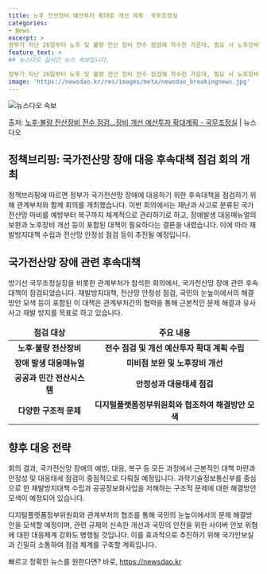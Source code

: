 ```yaml
---
title: 노후 전산장비 예산투자 확대로 개선 계획  국무조정실
categories:
- News
excerpt: >
정부가 지난 26일부터 노후 및 불량 전산 장비 전수 점검에 착수한 가운데, 필요 시 노후장비 개선을 위한 …
feature_text: >
## 뉴스다오 실시간 뉴스 속보입니다.

정부가 지난 26일부터 노후 및 불량 전산 장비 전수 점검에 착수한 가운데, 필요 시 노후장비 개선을 위한 …
image: 'https://newsdao.kr/res/images/meta/newsdao_breakingnews.jpg'
---
```


![뉴스다오 속보](https://newsdao.kr/res/images/meta/newsdao_breakingnews.jpg)

<p>출처: <a href="https://newsdao.kr/2692" rel="dofollow">노후·불량 전산장비 전수 점검…장비 개선 예산투자 확대계획 - 국무조정실</a> | 뉴스다오</p>

<h2 data-ke-size="size26">정책브리핑: 국가전산망 장애 대응 후속대책 점검 회의 개최</h2>
<p data-ke-size="size16">정책브리핑에 따르면 정부가 국가전산망 장애에 대응하기 위한 후속대책을 점검하기 위해 관계부처와 함께 회의를 개최했습니다. 이번 회의에서는 재난과 사고로 분류된 국가전산망 마비를 예방부터 복구까지 체계적으로 관리하기로 하고, 장애발생 대응매뉴얼의 보완과 노후장비 개선 등이 포함된 대책이 필요하다는 결론을 내렸습니다. 이에 따라 재발방지대책 수립과 전산망 안정성 점검 등이 추진될 예정입니다.</p>

<h2 data-ke-size="size26">국가전산망 장애 관련 후속대책</h2>
<p data-ke-size="size16">방기선 국무조정실장을 비롯한 관계부처가 참석한 회의에서, 국가전산망 장애 관련 후속대책이 점검되었습니다. 재발방지대책, 전산망 안정성 점검, 국민의 눈높이에서의 해결방안 모색 등이 포함된 이 대책은 관계부처간의 협력을 통해 근본적인 문제 해결과 유사 사고 재발 방지를 목표로 하고 있습니다.</p>

<table>
<thead>
<tr>
<td style="text-align: center; height: 17px;"><b>점검 대상</b></td>
<td style="text-align: center; height: 17px;"><b>주요 내용</b></td>
</tr>
</thead>
<tbody>
<tr>
<td style="text-align: center; height: 17px;"><b>노후·불량 전산장비</b></td>
<td style="text-align: center; height: 17px;"><b>전수 점검 및 개선 예산투자 확대 계획 수립</b></td>
</tr>
<tr>
<td style="text-align: center; height: 17px;"><b>장애 발생 대응매뉴얼</b></td>
<td style="text-align: center; height: 17px;"><b>미비점 보완 및 노후장비 개선</b></td>
</tr>
<tr>
<td style="text-align: center; height: 17px;"><b>공공과 민간 전산시스템</b></td>
<td style="text-align: center; height: 17px;"><b>안정성과 대응태세 점검</b></td>
</tr>
<tr>
<td style="text-align: center; height: 17px;"><b>다양한 구조적 문제</b></td>
<td style="text-align: center; height: 17px;"><b>디지털플랫폼정부위원회와 협조하여 해결방안 모색</b></td>
</tr>
</tbody>
</table>

<h2 data-ke-size="size26">향후 대응 전략</h2>
<p data-ke-size="size16">회의 결과, 국가전산망 장애의 예방, 대응, 복구 등 모든 과정에서 근본적인 대책 마련과 안정성 및 대응태세 점검이 중점적으로 다뤄질 예정입니다. 과학기술정보통신부를 중심으로 한 재발방지대책 수립과 공공정보화사업을 저해하는 구조적 문제에 대한 해결방안 모색이 예정되어 있습니다.</p>

<p data-ke-size="size16">디지털플랫폼정부위원회와 관계부처의 협조를 통해 국민의 눈높이에서의 문제 해결방안을 모색할 예정이며, 관련 규제의 신속한 개선과 국민의 안전을 위한 사이버 안보 위협에 대한 대응체계 강화도 병행될 것입니다. 이를 효과적으로 추진하기 위해 국가안보실과 긴밀히 소통하여 점검 체계를 구축할 계획입니다.</p> 

빠르고 정확한 뉴스를 원한다면? 바로, <a href="https://newsdao.kr" rel="dofollow">https://newsdao.kr</a>


    
